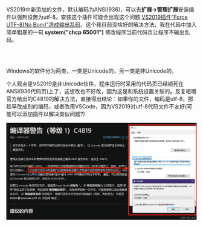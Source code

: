 
VS2019中新添加的文件，默认编码为ANSI(936)，可以去**扩展→管理扩展**安装插件以强制设置为utf-8。安装这个插件可能会出现这个问题 [VS2019插件“Force UTF-8(No Bom)”造成输出乱码](https://blog.csdn.net/qq_35353673/article/details/121133020)，这个我目前没啥好的解决方法，我在代码中加入简单粗暴的一句 **system("chcp 65001")** 修改程序当前代码页让程序不输出乱码。

<br>
<br>

Windows的软件分为两类，一类是Unicode的，另一类是非Unicode的。

个人观点是VS2019是非Unicode软件，程序运行时采用的代码页已经锁死在ANSI(936代码页)上了，这想改也不好改，因为这是和系统设置关联的。反复咀嚼官方给出的C4819的解决方法，直接得出结论：如果你的文件，编码是utf-8，那趁早改成别的编码，或者改用VSCode，因为VS2019对utf-8代码文件不友好(可能可以添加插件以解决类似问题?)

![修改区域设置](./pict/1.png)

<br>



